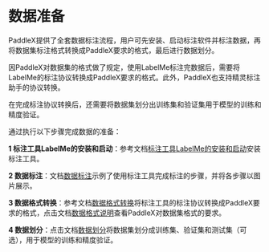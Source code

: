 # 数据准备

PaddleX提供了全套数据标注流程，用户可先安装、启动标注软件并标注数据，再将数据集标注格式转换成PaddleX要求的格式，最后进行数据划分。

因PaddleX对数据集的格式做了规定，使用LabelMe标注完数据后，需要将LabelMe的标注协议转换成PaddleX要求的格式。此外，PaddleX也支持精灵标注助手的协议转换。

在完成标注协议转换后，还需要将数据集划分出训练集和验证集用于模型的训练和精度验证。

通过执行以下步骤完成数据的准备：

**1 标注工具LabelMe的安装和启动**：参考文档[标注工具LabelMe的安装和启动](./annotation/labelme.md)安装标注工具。

**2 数据标注**：文档[数据标注](./annotation/README.md)示例了使用标注工具完成标注的步骤，并将各步骤以图片展示。

**3 数据格式转换**：参考文档[数据格式转换](./convert.md)将标注工具的标注协议转换成PaddleX要求的格式，点击文档[数据格式说明](format/README.md)查看PaddleX对数据集格式的要求。

**4 数据划分**：点击文档[数据划分](./split.md)将数据集划分成训练集、验证集和测试集（可选），用于模型的训练和精度验证。
